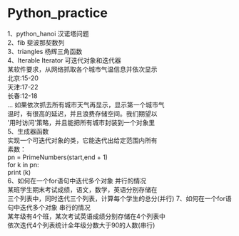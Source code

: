 # Python_practice
1、python_hanoi 汉诺塔问题 <br/>
2、fib          斐波那契数列 <br/>
3、triangles    杨辉三角函数<br/>
4、Iterable Iterator    可迭代对象和迭代器<br/>
   某软件要求，从网络抓取各个城市气温信息并依次显示<br/>
   北京:15-20<br/>
   天津:17-22<br/>
   长春:12-18<br/>
   ...
   如果依次抓去所有城市天气再显示，显示第一个城市气<br/>
   温时，有很高的延迟，并且浪费存储空间。我们期望以<br/>
   '用时访问'策略，并且能把所有城市封装到一个对象里<br/>
 5、生成器函数<br/>
 	实现一个可迭代对象的类，它能迭代出给定范围内所有<br/>
 	素数：<br/>
 	pn = PrimeNumbers(start,end + 1)<br/>
 	for k in pn:<br/>
 		print (k)<br/>
 6、如何在一个for语句中迭代多个对象   并行的情况<br/>
 	某班学生期末考试成绩，语文，数学，英语分别存储在<br/>
 	三个列表中，同时迭代三个列表，计算每个学生的总分(并行)
 7、如何在一个for语句中迭代多个对象   串行的情况<br/>
 	某年级有4个班，某次考试英语成绩分别存储在4个列表中<br/>
 	依次迭代4个列表统计全年级分数大于90的人数(串行)

